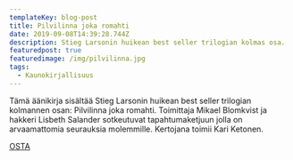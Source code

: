```yaml
---
templateKey: blog-post
title: Pilvilinna joka romahti
date: 2019-09-08T14:39:28.744Z
description: Stieg Larsonin huikean best seller trilogian kolmas osa.
featuredpost: true
featuredimage: /img/pilvilinna.jpg
tags:
  - Kaunokirjallisuus
---
```

Tämä äänikirja sisältää Stieg Larsonin huikean best seller trilogian kolmannen osan: Pilvilinna joka romahti. Toimittaja Mikael Blomkvist ja hakkeri Lisbeth Salander sotkeutuvat tapahtumaketjuun jolla on arvaamattomia seurauksia molemmille. Kertojana toimii Kari Ketonen.

[OSTA](http://clk.tradedoubler.com/click?p(345)a(1824918)g(16952822)url(http://cdon.fi/kirjat/larsson%2c_stieg/pilvilinna_joka_romahti_%2821_cd%29-14286199))
